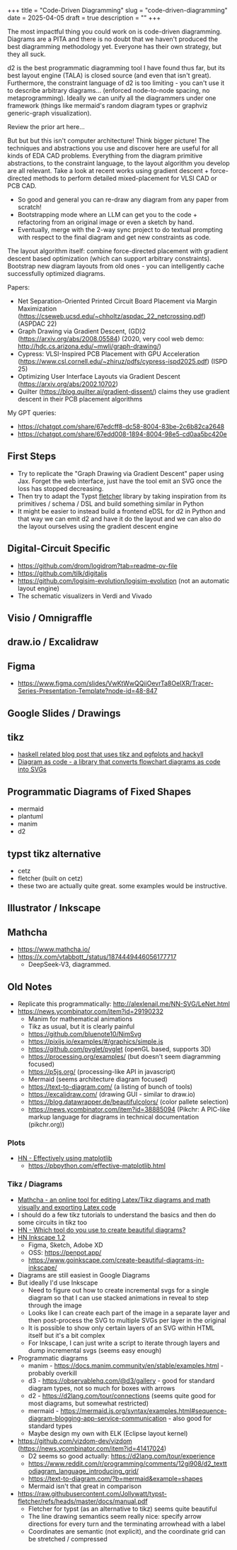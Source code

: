 +++
title = "Code-Driven Diagramming"
slug = "code-driven-diagramming"
date = 2025-04-05
draft = true
description = ""
+++

The most impactful thing you could work on is code-driven diagramming.
Diagrams are a PITA and there is no doubt that we haven't produced the best diagramming methodology yet.
Everyone has their own strategy, but they all suck.

d2 is the best programmatic diagramming tool I have found thus far, but its best layout engine (TALA) is closed source (and even that isn't great).
Furthermore, the constraint language of d2 is too limiting - you can't use it to describe arbitrary diagrams... (enforced node-to-node spacing, no metaprogramming).
Ideally we can unify all the diagrammers under one framework (things like mermaid's random diagram types or graphviz generic-graph visualization).

Review the prior art here...

But but but this isn't computer architecture!
Think bigger picture! The techniques and abstractions you use and discover here are useful for all kinds of EDA CAD problems.
Everything from the diagram primitive abstractions, to the constraint language, to the layout algorithm you develop are all relevant.
Take a look at recent works using gradient descent + force-directed methods to perform detailed mixed-placement for VLSI CAD or PCB CAD.

- So good and general you can re-draw any diagram from any paper from scratch!
- Bootstrapping mode where an LLM can get you to the code + refactoring from an original image or even a sketch by hand.
- Eventually, merge with the 2-way sync project to do textual prompting with respect to the final diagram and get new constraints as code.

The layout algorithm itself: combine force-directed placement with gradient descent based optimization (which can support arbitrary constraints).
Bootstrap new diagram layouts from old ones - you can intelligently cache successfully optimized diagrams.

Papers:

- Net Separation-Oriented Printed Circuit Board Placement via Margin Maximization (https://cseweb.ucsd.edu/~chholtz/aspdac_22_netcrossing.pdf) (ASPDAC 22)
- Graph Drawing via Gradient Descent, (GD)2 (https://arxiv.org/abs/2008.05584) (2020, very cool web demo: http://hdc.cs.arizona.edu/~mwli/graph-drawing/)
- Cypress: VLSI-Inspired PCB Placement with GPU Acceleration (https://www.csl.cornell.edu/~zhiruz/pdfs/cypress-ispd2025.pdf) (ISPD 25)
- Optimizing User Interface Layouts via Gradient Descent (https://arxiv.org/abs/2002.10702)
- Quilter (https://blog.quilter.ai/gradient-dissent/) claims they use gradient descent in their PCB placement algorithms

My GPT queries:

- https://chatgpt.com/share/67edcff8-dc58-8004-83be-2c6b82ca2648
- https://chatgpt.com/share/67edd008-1894-8004-98e5-cd0aa5bc420e

## First Steps

- Try to replicate the "Graph Drawing via Gradient Descent" paper using Jax. Forget the web interface, just have the tool emit an SVG once the loss has stopped decreasing.
- Then try to adapt the Typst [fletcher](https://typst.app/universe/package/fletcher) library by taking inspiration from its primitives / schema / DSL and build something similar in Python
- It might be easier to instead build a frontend eDSL for d2 in Python and that way we can emit d2 and have it do the layout and we can also do the layout ourselves using the gradient descent engine

## Digital-Circuit Specific

- https://github.com/drom/logidrom?tab=readme-ov-file
- https://github.com/tilk/digitaljs
- https://github.com/logisim-evolution/logisim-evolution (not an automatic layout engine)
- The schematic visualizers in Verdi and Vivado

## Visio / Omnigraffle

## draw.io / Excalidraw

## Figma

- https://www.figma.com/slides/VwKtWwQQiiOevrTa8OeIXR/Tracer-Series-Presentation-Template?node-id=48-847

## Google Slides / Drawings

## tikz

- [haskell related blog post that uses tikz and pgfplots and hackyll](https://tech.channable.com/posts/2019-03-13-how-we-made-haskell-search-strings-as-fast-as-rust.html)
- [Diagram as code - a library that converts flowchart diagrams as code into SVGs](https://news.ycombinator.com/item?id=23154846)

## Programmatic Diagrams of Fixed Shapes

- mermaid
- plantuml
- manim
- d2

## typst tikz alternative

- cetz
- fletcher (built on cetz)
- these two are actually quite great. some examples would be instructive.

## Illustrator / Inkscape

## Mathcha

- https://www.mathcha.io/
- https://x.com/vtabbott_/status/1874449446056177717
  - DeepSeek-V3, diagrammed.

## Old Notes

- Replicate this programmatically: http://alexlenail.me/NN-SVG/LeNet.html
- https://news.ycombinator.com/item?id=29190232
    - Manim for mathematical animations
    - Tikz as usual, but it is clearly painful
    - https://github.com/bluenote10/NimSvg
    - https://pixijs.io/examples/#/graphics/simple.js
    - https://github.com/pyglet/pyglet (openGL based, supports 3D)
    - https://processing.org/examples/ (but doesn't seem diagramming focused)
    - https://p5js.org/ (processing-like API in javascript)
    - Mermaid (seems architecture diagram focused)
    - https://text-to-diagram.com/ (a listing of bunch of tools)
    - https://excalidraw.com/ (drawing GUI - similar to draw.io)
    - https://blog.datawrapper.de/beautifulcolors/ (color pallete selection)
    - https://news.ycombinator.com/item?id=38885094 (Pikchr: A PIC-like markup language for diagrams in technical documentation (pikchr.org))

### Plots

- [HN - Effectively using matplotlib](https://news.ycombinator.com/item?id=21550516)
    - https://pbpython.com/effective-matplotlib.html

### Tikz / Diagrams

- [Mathcha - an online tool for editing Latex/Tikz diagrams and math visually and exporting Latex code](https://www.mathcha.io/)
- I should do a few tikz tutorials to understand the basics and then do some circuits in tikz too
- [HN - Which tool do you use to create beautiful diagrams?](https://news.ycombinator.com/item?id=18788244)
- [HN Inkscape 1.2](https://news.ycombinator.com/item?id=31403532)
    - Figma, Sketch, Adobe XD
    - OSS: https://penpot.app/
    - https://www.goinkscape.com/create-beautiful-diagrams-in-inkscape/
- Diagrams are still easiest in Google Diagrams
- But ideally I'd use Inkscape
    - Need to figure out how to create incremental svgs for a single diagram so that I can use stacked animations in reveal to step through the image
    - Looks like I can create each part of the image in a separate layer and then post-process the SVG to multiple SVGs per layer in the original
    - It is possible to show only certain layers of an SVG within HTML itself but it's a bit complex
    - For Inkscape, I can just write a script to iterate through layers and dump incremental svgs (seems easy enough)
- Programmatic diagrams
    - manim - https://docs.manim.community/en/stable/examples.html - probably overkill
    - d3 - https://observablehq.com/@d3/gallery - good for standard diagram types, not so much for boxes with arrows
    - d2 - https://d2lang.com/tour/connections (seems quite good for most diagrams, but somewhat restricted)
    - mermaid - https://mermaid.js.org/syntax/examples.html#sequence-diagram-blogging-app-service-communication - also good for standard types
    - Maybe design my own with ELK (Eclipse layout kernel)
- https://github.com/vizdom-dev/vizdom (https://news.ycombinator.com/item?id=41417024)
  - D2 seems so good actually: https://d2lang.com/tour/experience
  - https://www.reddit.com/r/programming/comments/12gi908/d2_texttodiagram_language_introducing_grid/
  - https://text-to-diagram.com/?b=mermaid&example=shapes
  - Mermaid isn't that great in comparison
- https://raw.githubusercontent.com/Jollywatt/typst-fletcher/refs/heads/master/docs/manual.pdf
  - Fletcher for typst (as an alternative to tikz) seems quite beautiful
  - The line drawing semantics seem really nice: specify arrow directions for every turn and the terminating arrowhead with a label
  - Coordinates are semantic (not explicit), and the coordinate grid can be stretched / compressed
